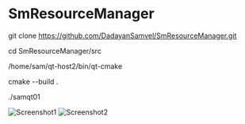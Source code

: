 # SmResourceManager

git clone https://github.com/DadayanSamvel/SmResourceManager.git

cd SmResourceManager/src

/home/sam/qt-host2/bin/qt-cmake

cmake --build .

./samqt01



![Screenshot1](https://github.com/DadayanSamvel/SmResourceManager/assets/20617223/de5c1951-f1a6-4c01-be09-ecf232fab092)
![Screenshot2](https://github.com/DadayanSamvel/SmResourceManager/assets/20617223/3a68928d-eb7e-4970-9a02-76ece9f39def)
